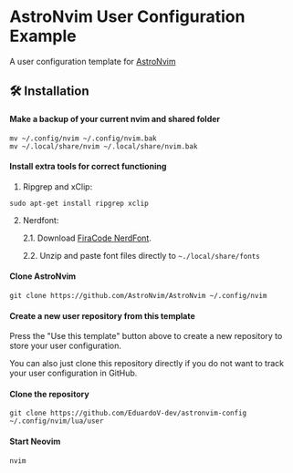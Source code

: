 # AstroNvim User Configuration Example

A user configuration template for [AstroNvim](https://github.com/AstroNvim/AstroNvim)

## 🛠️ Installation

#### Make a backup of your current nvim and shared folder

```shell
mv ~/.config/nvim ~/.config/nvim.bak
mv ~/.local/share/nvim ~/.local/share/nvim.bak
```

#### Install extra tools for correct functioning

1. Ripgrep and xClip: 

```shell
sudo apt-get install ripgrep xclip
```
2. Nerdfont: 

    2.1. Download [FiraCode NerdFont](https://github.com/ryanoasis/nerd-fonts/releases/download/v3.0.0/FiraCode.zip).

    2.2. Unzip and paste font files directly to `~./local/share/fonts`

#### Clone AstroNvim

```shell
git clone https://github.com/AstroNvim/AstroNvim ~/.config/nvim
```

#### Create a new user repository from this template

Press the "Use this template" button above to create a new repository to store your user configuration.

You can also just clone this repository directly if you do not want to track your user configuration in GitHub.

#### Clone the repository

```shell
git clone https://github.com/EduardoV-dev/astronvim-config ~/.config/nvim/lua/user
```

#### Start Neovim

```shell
nvim
```
